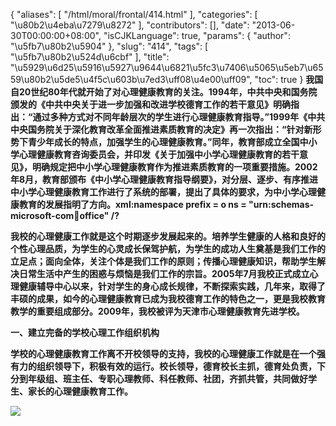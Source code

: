 {
    "aliases": [
        "/html/moral/frontal/414.html"
    ],
    "categories": [
        "\u80b2\u4eba\u7279\u8272"
    ],
    "contributors": [],
    "date": "2013-06-30T00:00:00+08:00",
    "isCJKLanguage": true,
    "params": {
        "author": "\u5fb7\u80b2\u5904"
    },
    "slug": "414",
    "tags": [
        "\u5fb7\u80b2\u524d\u6cbf"
    ],
    "title": "\u5929\u6d25\u5916\u5927\u9644\u6821\u5fc3\u7406\u5065\u5eb7\u6559\u80b2\u5de5\u4f5c\u603b\u7ed3\uff08\u4e00\uff09",
    "toc": true
}
**我国自20世纪80年代就开始了对心理健康教育的关注。1994年，中共中央和国务院颁发的《中共中央关于进一步加强和改进学校德育工作的若干意见》明确指出：“通过多种方式对不同年龄层次的学生进行心理健康教育指导。”1999年《中共中央国务院关于深化教育改革全面推进素质教育的决定》再一次指出：“针对新形势下青少年成长的特点，加强学生的心理健康教育。”同年，教育部成立全国中小学心理健康教育咨询委员会，并印发《关于加强中小学心理健康教育的若干意见》，明确规定把中小学心理健康教育作为推进素质教育的一项重要措施。2002年8月，教育部颁布《中小学心理健康教育指导纲要》，对分层、逐步、有序推进中小学心理健康教育工作进行了系统的部署，提出了具体的要求，为中小学心理健康教育的发展指明了方向。xml:namespace prefix = o ns = "urn:schemas-microsoft-com:office:office" /?**

**我校的心理健康工作就是这个时期逐步发展起来的。培养学生健康的人格和良好的个性心理品质，为学生的心灵成长保驾护航，为学生的成功人生奠基是我们工作的立足点；面向全体，关注个体是我们工作的原则；传播心理健康知识，帮助学生解决日常生活中产生的困惑与烦恼是我们工作的宗旨。2005年7月我校正式成立心理健康辅导中心以来，针对学生的身心成长规律，不断探索实践，几年来，取得了丰硕的成果，如今的心理健康教育已成为我校德育工作的特色之一，更是我校教育教学的重要组成部分。2009年，我校被评为天津市心理健康教育先进学校。**

**一、建立完备的学校心理工作组织机构**

**学校的心理健康教育工作离不开校领导的支持，我校的心理健康工作就是在一个强有力的组织领导下，积极有效的运行。校长领导，德育校长主抓，德育处负责，下分到年级组、班主任、专职心理教师、科任教师、社团，齐抓共管，共同做好学生、家长的心理健康教育工作。**

**![](https://cdn.tfls.online/mirror/full/a43fa8651f997ba86016acdccb4ad52aeebd7f8e.jpg)**

